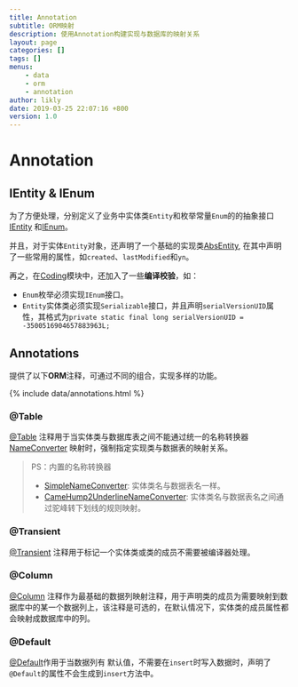```yaml
---
title: Annotation
subtitle: ORM映射
description: 使用Annotation构建实现与数据库的映射关系
layout: page
categories: []
tags: []
menus:
    - data
    - orm
    - annotation
author: likly
date: 2019-03-25 22:07:16 +800
version: 1.0
---
```


# Annotation

## IEntity & IEnum

为了方便处理，分别定义了业务中实体类`Entity`和枚举常量`Enum`的的抽象接口
[IEntity](/org/finalframework/data/annotation/IEntity.java)
和[IEnum](/org/finalframework/data/annotation/IEnum.java)。

并且，对于实体`Entity`对象，还声明了一个基础的实现类[AbsEntity](/org/finalframework/data/entity/AbsEntity.java),
在其中声明了一些常用的属性，如`created`、`lastModified`和`yn`。

再之，在[Coding](../../coding/README.md)模块中，还加入了一些**编译校验**，如：

* `Enum`枚举必须实现`IEnum`接口。
* `Entity`实体类必须实现`Serializable`接口，并且声明`serialVersionUID`属性，其格式为`private static final long serialVersionUID = -3500516904657883963L;`

## Annotations

提供了以下**ORM**注释，可通过不同的组合，实现多样的功能。

{% include data/annotations.html %}

### @Table

[@Table](/org/finalframework/data/annotation/Table.java)
注释用于当实体类与数据库表之间不能通过统一的名称转换器[NameConverter](/org/finalframework/data/mapping/converter/NameConverter.java)
映射时，强制指定实现类与数据表的映射关系。

> PS：内置的名称转换器
> * [SimpleNameConverter](/org/finalframework/data/mapping/converter/SimpleNameConverter.java): 实体类名与数据表名一样。
> * [CameHump2UnderlineNameConverter](/org/finalframework/data/mapping/converter/CameHump2UnderlineNameConverter.java): 
>实体类名与数据表名之间通过驼峰转下划线的规则映射。

### @Transient

[@Transient](/org/finalframework/data/annotation/Transient.java)
注释用于标记一个实体类或类的成员不需要被编译器处理。

### @Column

[@Column](/org/finalframework/data/annotation/Column.java)
注释作为最基础的数据列映射注释，用于声明类的成员为需要映射到数据库中的某一个数据列上，该注释是可选的，在默认情况下，实体类的成员属性都会映射成数据库中的列。

### @Default

[@Default](/org/finalframework/data/annotation/Default.java)作用于当数据列有
默认值，不需要在`insert`时写入数据时，声明了`@Default`的属性不会生成到`insert`方法中。
